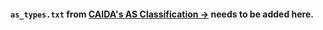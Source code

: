 #### `as_types.txt` from [CAIDA's AS Classification &rarr;](https://www.caida.org/data/as-classification/) needs to be added here.